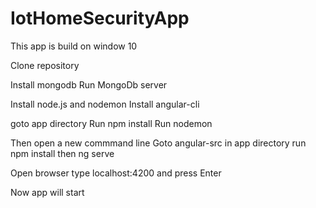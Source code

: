 # IotHomeSecurityApp

This app is build on window 10

Clone repository

Install mongodb
Run MongoDb server

Install node.js and nodemon
Install angular-cli

goto app directory
Run npm install
Run nodemon 

Then open a new commmand line
Goto angular-src in app directory 
run npm install
then 
ng serve

Open browser type localhost:4200 and press Enter

Now app will start
